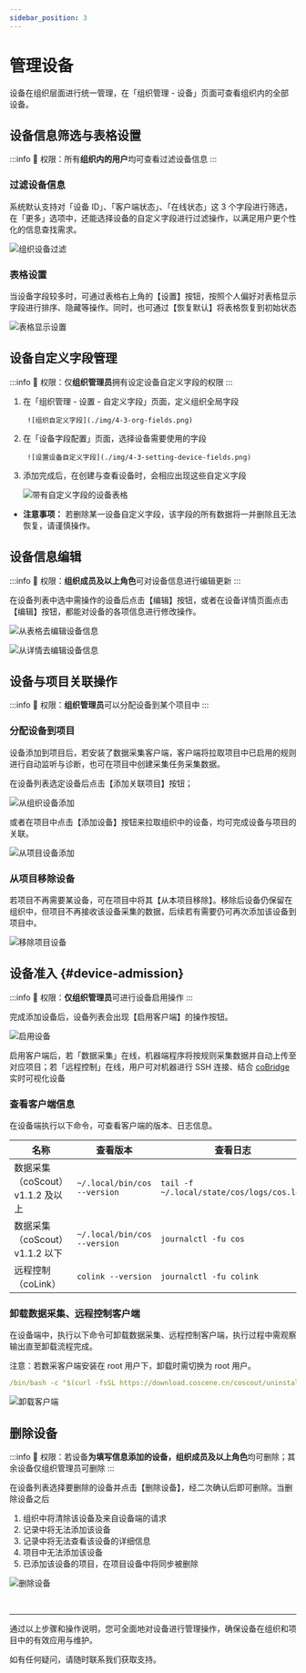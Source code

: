 ```yaml
---
sidebar_position: 3
---
```


# 管理设备

设备在组织层面进行统一管理，在「组织管理 - 设备」页面可查看组织内的全部设备。

## 设备信息筛选与表格设置

:::info
🤖 权限：所有**组织内的用户**均可查看过滤设备信息
:::

### 过滤设备信息

系统默认支持对「设备 ID」、「客户端状态」、「在线状态」这 3 个字段进行筛选，在「更多」选项中，还能选择设备的自定义字段进行过滤操作，以满足用户更个性化的信息查找需求。

![组织设备过滤](./img/4-3-device-filter.png)

### 表格设置

当设备字段较多时，可通过表格右上角的【设置】按钮，按照个人偏好对表格显示字段进行排序、隐藏等操作。同时，也可通过【恢复默认】将表格恢复到初始状态

![表格显示设置](./img/4-3-device-table-setting.png)

## 设备自定义字段管理

:::info
🤖 权限：仅**组织管理员**拥有设定设备自定义字段的权限
:::

1. 在「组织管理 - 设置 - 自定义字段」页面，定义组织全局字段

        ![组织自定义字段](./img/4-3-org-fields.png)

2. 在「设备字段配置」页面，选择设备需要使用的字段

        ![设置设备自定义字段](./img/4-3-setting-device-fields.png)

3. 添加完成后，在创建与查看设备时，会相应出现这些自定义字段

    ![带有自定义字段的设备表格](./img/4-3-device-table-fields.png)

- **注意事项：** 若删除某一设备自定义字段，该字段的所有数据将一并删除且无法恢复，请谨慎操作。

## 设备信息编辑

:::info
🤖 权限：**组织成员及以上角色**可对设备信息进行编辑更新
:::

在设备列表中选中需操作的设备后点击【编辑】按钮，或者在设备详情页面点击【编辑】按钮，都能对设备的各项信息进行修改操作。

![从表格去编辑设备信息](./img/4-3-device-table-edit.png)

![从详情去编辑设备信息](./img/4-3-device-details-edit.png)

## 设备与项目关联操作

:::info
🤖 权限：**组织管理员**可以分配设备到某个项目中
:::

### 分配设备到项目

设备添加到项目后，若安装了数据采集客户端，客户端将拉取项目中已启用的规则进行自动监听与诊断，也可在项目中创建采集任务采集数据。

在设备列表选定设备后点击【添加关联项目】按钮；

![从组织设备添加](./img/4-3-device-add-project-01.png)

或者在项目中点击【添加设备】按钮来拉取组织中的设备，均可完成设备与项目的关联。

![从项目设备添加](./img/4-3-device-add-project-02.png)

### 从项目移除设备

若项目不再需要某设备，可在项目中将其【从本项目移除】。移除后设备仍保留在组织中，但项目不再接收该设备采集的数据，后续若有需要仍可再次添加该设备到项目中。

![移除项目设备](./img/4-3-delete-project-device.png)

## 设备准入 {#device-admission}

:::info
🤖 权限：**仅组织管理员**可进行设备启用操作
:::

完成添加设备后，设备列表会出现【启用客户端】的操作按钮。

![启用设备](./img/4-3-access-device.png)

启用客户端后，若「数据采集」在线，机器端程序将按规则采集数据并自动上传至对应项目；若「远程控制」在线，用户可对机器进行 SSH 连接、结合 [coBridge](https://github.com/coscene-io/coBridge) 实时可视化设备

### 查看客户端信息

在设备端执行以下命令，可查看客户端的版本、日志信息。

| 名称 | 查看版本 | 查看日志 |
| ---- | -------- | -------- |
| 数据采集（coScout）v1.1.2 及以上 | `~/.local/bin/cos --version` | `tail -f ~/.local/state/cos/logs/cos.log` |
| 数据采集（coScout）v1.1.2 以下 | `~/.local/bin/cos --version` | `journalctl -fu cos` |
| 远程控制（coLink） | `colink --version` | `journalctl -fu colink` |

### 卸载数据采集、远程控制客户端

在设备端中，执行以下命令可卸载数据采集、远程控制客户端，执行过程中需观察输出直至卸载流程完成。

注意：若数采客户端安装在 root 用户下，卸载时需切换为 root 用户。

```yaml
/bin/bash -c "$(curl -fsSL https://download.coscene.cn/coscout/uninstall.sh)"
```

![卸载客户端](./img/4-3-unload-1.png)

## 删除设备

:::info
🤖 权限：若设备**为填写信息添加的设备，组织成员及以上角色**均可删除；其余设备仅组织管理员可删除
:::

在设备列表选择要删除的设备并点击【删除设备】，经二次确认后即可删除。当删除设备之后

1. 组织中将清除该设备及来自设备端的请求
2. 记录中将无法添加该设备
3. 记录中将无法查看该设备的详细信息
4. 项目中无法添加该设备
5. 已添加该设备的项目，在项目设备中将同步被删除

![删除设备](./img/4-3-device-delete.png)

<br />

---

通过以上步骤和操作说明，您可全面地对设备进行管理操作，确保设备在组织和项目中的有效应用与维护。

如有任何疑问，请随时联系我们获取支持。
